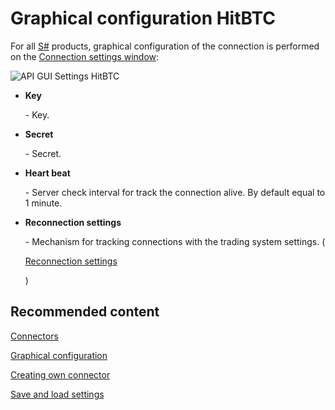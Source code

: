 # Graphical configuration HitBTC

For all [S\#](StockSharpAbout.md) products, graphical configuration of the connection is performed on the [Connection settings window](API_UI_ConnectorWindow.md):

![API GUI Settings HitBTC](~/images/API_GUI_Settings_HitBTC.png)

- **Key**

   \- Key.
- **Secret**

   \- Secret.
- **Heart beat**

   \- Server check interval for track the connection alive. By default equal to 1 minute.
- **Reconnection settings**

   \- Mechanism for tracking connections with the trading system settings. (

  [Reconnection settings](Reconnect.md)

  )

## Recommended content

[Connectors](API_Connectors.md)

[Graphical configuration](API_ConnectorsUIConfiguration.md)

[Creating own connector](ConnectorCreating.md)

[Save and load settings](API_Connectors_SaveConnectorSettings.md)
